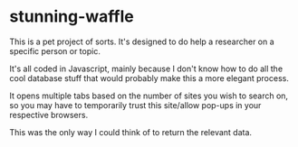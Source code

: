# stunning-waffle
<p>This is a pet project of sorts.  It's designed to do help a researcher on a specific person or topic.</p>
<p>It's all coded in Javascript, mainly because I don't know how to do all the cool database stuff that would probably make this a more elegant process.</p>
<p>It opens multiple tabs based on the number of sites you wish to search on, so you may have to temporarily trust this site/allow pop-ups in your respective browsers.</p>
<p>This was the only way I could think of to return the relevant data.</p>
